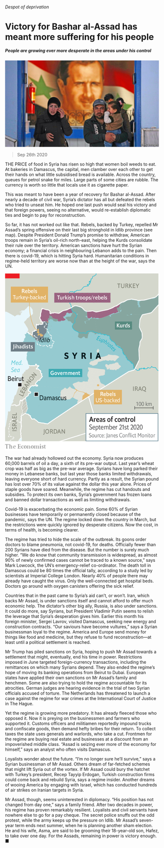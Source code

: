 ###### Despot of deprivation

# Victory for Bashar al-Assad has meant more suffering for his people 

##### People are growing ever more desperate in the areas under his control 

![image](images/20200926_MAP001_0.jpg) 

> Sep 26th 2020 

THE PRICE of food in Syria has risen so high that women boil weeds to eat. At bakeries in Damascus, the capital, men clamber over each other to get their hands on what little subsidised bread is available. Across the country, queues for petrol snake for miles. Large parts of some cities are rubble. The currency is worth so little that locals use it as cigarette paper.

This was meant to have been a year of recovery for Bashar al-Assad. After nearly a decade of civil war, Syria’s dictator has all but defeated the rebels who tried to unseat him. He hoped one last push would seal his victory and that foreign powers, seeing no alternative, would re-establish diplomatic ties and begin to pay for reconstruction.


So far, it has not worked out like that. Rebels, backed by Turkey, repelled Mr Assad’s spring offensive on their last big stronghold in Idlib province (see map). Despite President Donald Trump’s promise to withdraw, American troops remain in Syria’s oil-rich north-east, helping the Kurds consolidate their rule over the territory. American sanctions have hurt the Syrian economy; a financial crisis in neighbouring Lebanon adds to the pain. Then there is covid-19, which is hitting Syria hard. Humanitarian conditions in regime-held territory are worse now than at the height of the war, says the UN.

![image](images/20200926_MAM974.png) 


The war had already hollowed out the economy. Syria now produces 60,000 barrels of oil a day, a sixth of its pre-war output. Last year’s wheat crop was half as big as the pre-war average. Syrians have long parked their money in Lebanese banks, but last year those banks limited withdrawals, leaving everyone short of hard currency. Partly as a result, the Syrian pound has lost over 70% of its value against the dollar this year alone. Prices of staple goods have soared. Meanwhile, the regime has cut handouts and subsidies. To protect its own banks, Syria’s government has frozen loans and banned dollar transactions as well as limiting withdrawals.

Covid-19 is exacerbating the economic pain. Some 60% of Syrian businesses have temporarily or permanently closed because of the pandemic, says the UN. The regime locked down the country in March, but the restrictions were quickly ignored by desperate citizens. Now the cost, in terms of health, is becoming clearer.

The regime has tried to hide the scale of the outbreak. Its goons order doctors to blame pneumonia, not covid-19, for deaths. Officially fewer than 200 Syrians have died from the disease. But the number is surely much higher. “We do know that community transmission is widespread, as almost 90% of newly confirmed cases cannot be traced to a known source,” says Mark Lowcock, the UN’s emergency-relief co-ordinator. The death toll in Damascus could be 80 times the official tally, according to a study led by scientists at Imperial College London. Nearly 40% of people there may already have caught the virus. Only the well-connected get hospital beds. Doctors go around with oxygen canisters offering the sick relief.

Countries that in the past came to Syria’s aid can’t, or won’t. Iran, which backs Mr Assad, is under sanctions itself and cannot afford to offer much economic help. The dictator’s other big ally, Russia, is also under sanctions. It could do more, say Syrians, but President Vladimir Putin seems to relish the leverage that Syria’s desperation gives him. Earlier this month his foreign minister, Sergei Lavrov, visited Damascus, seeking new energy and construction contracts. “Our saviours have become vultures,” says a Syrian businessman loyal to the regime. America and Europe send money for things like food and medicine, but they refuse to fund reconstruction—at least until a political settlement is reached.

Mr Trump has piled sanctions on Syria, hoping to push Mr Assad towards a settlement that might, eventually, end his time in power. Restrictions imposed in June targeted foreign-currency transactions, including the remittances on which many Syrians depend. They also ended the regime’s hope of moving its banking operations from Beirut to Dubai. European states have applied their own sanctions on Mr Assad’s family and henchmen. Some are also trying to hold the regime accountable for its atrocities. German judges are hearing evidence in the trial of two Syrian officials accused of torture. The Netherlands has threatened to launch a case against the regime for war crimes at the International Court of Justice in The Hague.

Yet the regime is growing more predatory. It has already fleeced those who opposed it. Now it is preying on the businessmen and farmers who supported it. Customs officers and militiamen reportedly impound trucks and confiscate goods, then demand hefty bribes for their return. To collect taxes the state uses generals and warlords, who take a cut. Frontmen for the regime are buying real estate and businesses at a discount from an impoverished middle class. “Assad is seizing ever more of the economy for himself,” says an analyst who often visits Damascus.

Loyalists wonder about the future. “I’m no longer sure he’ll survive,” says a Syrian businessman of Mr Assad. Others dream of far-fetched schemes that might lift Syria out of the vortex. If Mr Assad could bury the hatchet with Turkey’s president, Recep Tayyip Erdogan, Turkish construction firms could come back and rebuild Syria, says a regime insider. Another dreams of wooing America by engaging with Israel, which has conducted hundreds of air strikes on Iranian targets in Syria.

Mr Assad, though, seems uninterested in diplomacy. “His position has not changed from day one,” says a family friend. After two decades in power, his regime has proven remarkably resilient. Loyalists and civil servants have nowhere else to go for a pay cheque. The secret police snuffs out the odd protest, while the army keeps up the pressure on Idlib. Mr Assad’s seven-year term ends next summer, when he is planning another sham election. He and his wife, Asma, are said to be grooming their 18-year-old son, Hafez, to take over one day. For the Assads, remaining in power is victory enough. ■

